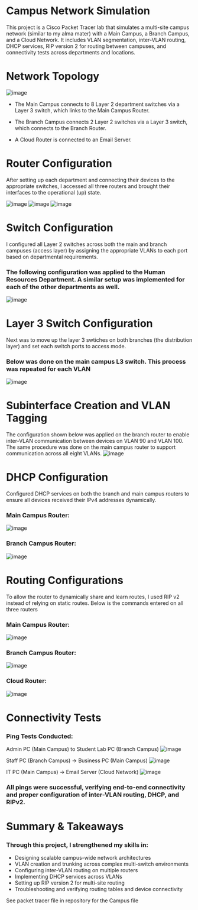 # Campus Network Simulation
This project is a Cisco Packet Tracer lab that simulates a multi-site campus network (similar to my alma mater) with a Main Campus, a Branch Campus, and a Cloud Network. It includes VLAN segmentation, inter-VLAN routing, DHCP services, RIP version 2 for routing between campuses, and connectivity tests across departments and locations.

# Network Topology
![image](https://github.com/user-attachments/assets/376f1e3e-003a-417b-b270-17e7c125cdc1)

* The Main Campus connects to 8 Layer 2 department switches via a Layer 3 switch, which links to the Main Campus Router.

* The Branch Campus connects 2 Layer 2 switches via a Layer 3 switch, which connects to the Branch Router.

* A Cloud Router is connected to an Email Server.

# Router Configuration
After setting up each department and connecting their devices to the appropriate switches, I accessed all three routers and brought their interfaces to the operational (up) state.

![image](https://github.com/user-attachments/assets/b3a3b46b-fe22-426c-aed4-1bca26df6a66)
![image](https://github.com/user-attachments/assets/0b36542e-18f7-4e02-96b8-de094a22c852)
![image](https://github.com/user-attachments/assets/836a46f5-9d3f-4b72-8d9b-1f124349f097)

# Switch Configuration
I configured all Layer 2 switches across both the main and branch campuses (access layer) by assigning the appropriate VLANs to each port based on departmental requirements.

### The following configuration was applied to the Human Resources Department. A similar setup was implemented for each of the other departments as well. 
![image](https://github.com/user-attachments/assets/c51cf244-f5be-482c-82bf-6f724b317903)

# Layer 3 Switch Configuration
Next was to move up the layer 3 swtiches on both branches (the distribution layer) and set each switch ports to access mode.

### Below was done on the main campus L3 switch. This process was repeated for each VLAN
![image](https://github.com/user-attachments/assets/17eb97fe-8407-4e72-8fdd-c7ca09561328)

# Subinterface Creation and VLAN Tagging
The configuration shown below was applied on the branch router to enable inter-VLAN communication between devices on VLAN 90 and VLAN 100. The same procedure was done on the main campus router to support communication across all eight VLANs.
![image](https://github.com/user-attachments/assets/a167951d-548a-4c1a-aa1a-92e6af32708b)

# DHCP Configuration
Configured DHCP services on both the branch and main campus routers to ensure all devices received their IPv4 addresses dynamically.

### Main Campus Router:
![image](https://github.com/user-attachments/assets/5cc04832-3e44-4d27-8f6d-a317e9fbb486)

### Branch Campus Router:
![image](https://github.com/user-attachments/assets/5a9e5e56-bff8-4c9d-940b-aee4e2a03430)

# Routing Configurations
To allow the router to dynamically share and learn routes, I used RIP v2 instead of relying on static routes. Below is the commands entered on all three routers

### Main Campus Router:
![image](https://github.com/user-attachments/assets/432382ac-eef7-478d-9777-0b288a56739b)

### Branch Campus Router:
![image](https://github.com/user-attachments/assets/e25391aa-b7d8-49e2-8476-d917440fd081)

### Cloud Router:
![image](https://github.com/user-attachments/assets/cb5c7839-0177-45cf-bda1-91c12ef9408b)

# Connectivity Tests
### Ping Tests Conducted:
Admin PC (Main Campus) to Student Lab PC (Branch Campus)
![image](https://github.com/user-attachments/assets/c20964c3-adfb-4907-98e2-7c913b42684b)

Staff PC (Branch Campus) → Business PC (Main Campus)
![image](https://github.com/user-attachments/assets/9f354895-088b-4b3a-b7cb-a543aef0cf49)

IT PC (Main Campus) → Email Server (Cloud Network)
![image](https://github.com/user-attachments/assets/62d98007-a2f4-41c5-a0e7-f2077870535a)

### All pings were successful, verifying end-to-end connectivity and proper configuration of inter-VLAN routing, DHCP, and RIPv2.

# Summary & Takeaways
### Through this project, I strengthened my skills in:

* Designing scalable campus-wide network architectures
* VLAN creation and trunking across complex multi-switch environments
* Configuring inter-VLAN routing on multiple routers
* Implementing DHCP services across VLANs
* Setting up RIP version 2 for multi-site routing
* Troubleshooting and verifying routing tables and device connectivity

See packet tracer file in repository for the Campus file
